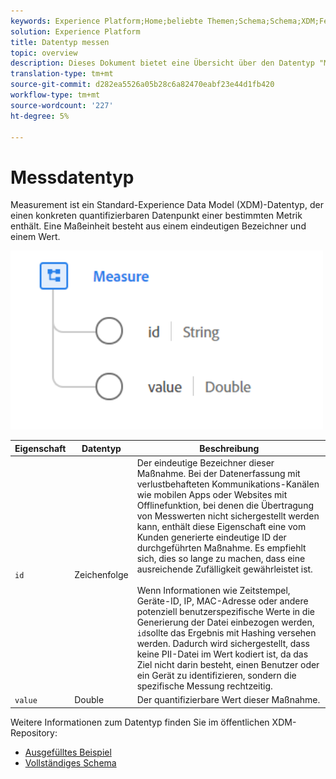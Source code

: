 ```yaml
---
keywords: Experience Platform;Home;beliebte Themen;Schema;Schema;XDM;Felder;Schemas;Schema;Maß;Datentyp;Datentyp; Datentyp;
solution: Experience Platform
title: Datentyp messen
topic: overview
description: Dieses Dokument bietet eine Übersicht über den Datentyp "Measure Experience Data Model (XDM)".
translation-type: tm+mt
source-git-commit: d282ea5526a05b28c6a82470eabf23e44d1fb420
workflow-type: tm+mt
source-wordcount: '227'
ht-degree: 5%

---
```



#  Messdatentyp

 Measurement ist ein Standard-Experience Data Model (XDM)-Datentyp, der einen konkreten quantifizierbaren Datenpunkt einer bestimmten Metrik enthält. Eine Maßeinheit besteht aus einem eindeutigen Bezeichner und einem Wert.

<img src="../images/data-types/measure.PNG" width="500" /><br />

| Eigenschaft | Datentyp | Beschreibung |
| --- | --- | --- |
| `id` | Zeichenfolge | Der eindeutige Bezeichner dieser Maßnahme. Bei der Datenerfassung mit verlustbehafteten Kommunikations-Kanälen wie mobilen Apps oder Websites mit Offlinefunktion, bei denen die Übertragung von Messwerten nicht sichergestellt werden kann, enthält diese Eigenschaft eine vom Kunden generierte eindeutige ID der durchgeführten Maßnahme. Es empfiehlt sich, dies so lange zu machen, dass eine ausreichende Zufälligkeit gewährleistet ist. <br><br> Wenn Informationen wie Zeitstempel, Geräte-ID, IP, MAC-Adresse oder andere potenziell benutzerspezifische Werte in die Generierung der Datei einbezogen werden,  `id`sollte das Ergebnis mit Hashing versehen werden. Dadurch wird sichergestellt, dass keine PII-Datei im Wert kodiert ist, da das Ziel nicht darin besteht, einen Benutzer oder ein Gerät zu identifizieren, sondern die spezifische Messung rechtzeitig. |
| `value` | Double | Der quantifizierbare Wert dieser Maßnahme. |

Weitere Informationen zum Datentyp finden Sie im öffentlichen XDM-Repository:

* [Ausgefülltes Beispiel](https://github.com/adobe/xdm/blob/master/components/datatypes/data/measure.example.1.json)
* [Vollständiges Schema](https://github.com/adobe/xdm/blob/master/components/datatypes/data/measure.schema.json)